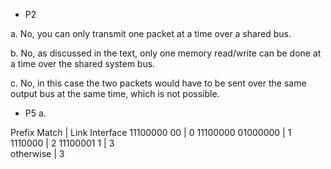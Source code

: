 - P2

a. No, you can only transmit one packet at a time over a shared bus.

b. No, as discussed in the text, only one memory read/write can be done at a time over the shared system bus. 

c. No, in this case the two packets would have to be sent over the same output bus at the same time, which is not possible. 
- P5
a. 

Prefix Match		|		Link Interface
11100000  00        |                            	0
11100000  01000000			  |        	1
1110000				       |   	2
11100001  1			|		3	
 otherwise			 |                     	3
